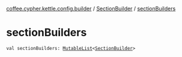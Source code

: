 [coffee.cypher.kettle.config.builder](../index.md) / [SectionBuilder](index.md) / [sectionBuilders](./section-builders.md)

# sectionBuilders

`val sectionBuilders: `[`MutableList`](https://kotlinlang.org/api/latest/jvm/stdlib/kotlin.collections/-mutable-list/index.html)`<`[`SectionBuilder`](index.md)`>`
